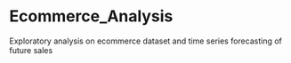 # Ecommerce_Analysis
Exploratory analysis on ecommerce dataset and time series forecasting of future sales
